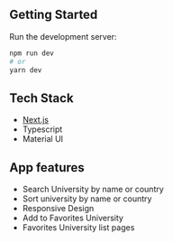 ## Getting Started

Run the development server:

```bash
npm run dev
# or
yarn dev
```

## Tech Stack

- [Next.js](https://nextjs.org/)
- Typescript
- Material UI

## App features

- Search University by name or country
- Sort university by name or country
- Responsive Design
- Add to Favorites University 
- Favorites University list pages